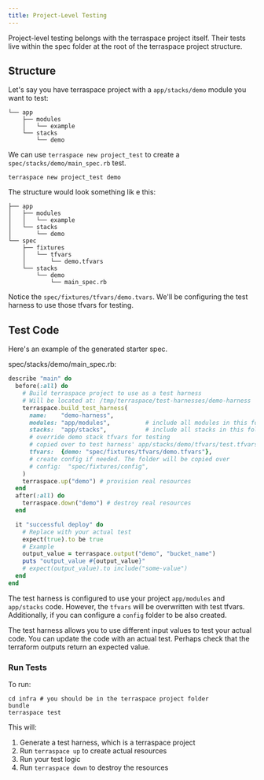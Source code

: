 ```yaml
---
title: Project-Level Testing
---
```


Project-level testing belongs with the terraspace project itself. Their tests live within the spec folder at the root of the terraspace project structure.

## Structure

Let's say you have terraspace project with a `app/stacks/demo` module you want to test:

    └── app
        ├── modules
        │   └── example
        └── stacks
            └── demo

We can use `terraspace new project_test` to create a `spec/stacks/demo/main_spec.rb` test.

    terraspace new project_test demo

The structure would look something lik e this:

    ├── app
    │   ├── modules
    │   │   └── example
    │   └── stacks
    │       └── demo
    └── spec
        ├── fixtures
        │   └── tfvars
        │       └── demo.tfvars
        └── stacks
            └── demo
                └── main_spec.rb


Notice the `spec/fixtures/tfvars/demo.tvars`. We'll be configuring the test harness to use those tfvars for testing.

## Test Code

Here's an example of the generated starter spec.

spec/stacks/demo/main_spec.rb:

```ruby
describe "main" do
  before(:all) do
    # Build terraspace project to use as a test harness
    # Will be located at: /tmp/terraspace/test-harnesses/demo-harness
    terraspace.build_test_harness(
      name:    "demo-harness",
      modules: "app/modules",          # include all modules in this folder
      stacks:  "app/stacks",           # include all stacks in this folder
      # override demo stack tfvars for testing
      # copied over to test harness' app/stacks/demo/tfvars/test.tfvars
      tfvars:  {demo: "spec/fixtures/tfvars/demo.tfvars"},
      # create config if needed. The folder will be copied over
      # config:  "spec/fixtures/config",
    )
    terraspace.up("demo") # provision real resources
  end
  after(:all) do
    terraspace.down("demo") # destroy real resources
  end

  it "successful deploy" do
    # Replace with your actual test
    expect(true).to be true
    # Example
    output_value = terraspace.output("demo", "bucket_name")
    puts "output_value #{output_value}"
    # expect(output_value).to include("some-value")
  end
end
```

The test harness is configured to use your project `app/modules` and `app/stacks` code. However, the `tfvars` will be overwritten with test tfvars. Additionally, if you can configure a `config` folder to be also created.

The test harness allows you to use different input values to test your actual code.  You can update the code with an actual test. Perhaps check that the terraform outputs return an expected value.

### Run Tests

To run:

    cd infra # you should be in the terraspace project folder
    bundle
    terraspace test

This will:

1. Generate a test harness, which is a terraspace project
2. Run `terraspace up` to create actual resources
3. Run your test logic
4. Run `terraspace down` to destroy the resources
